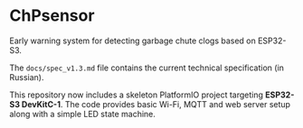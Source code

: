 # ChPsensor

Early warning system for detecting garbage chute clogs based on ESP32-S3.

The `docs/spec_v1.3.md` file contains the current technical specification (in Russian).

This repository now includes a skeleton PlatformIO project targeting **ESP32-S3 DevKitC-1**. The code provides basic Wi-Fi, MQTT and web server setup along with a simple LED state machine.
